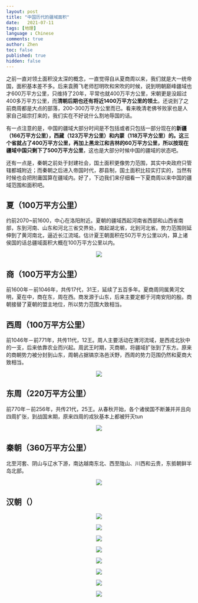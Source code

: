 ```yaml
---
layout: post
title: "中国历代的疆域面积"
date:   2021-07-11
tags: [地理]
language : Chinese
comments: true
author: Zhen
toc: false
published: true
hidden: false
---
```

之前一直对领土面积没太深的概念，一直觉得自从夏商周以来，我们就是大一统帝国，面积基本差不多。后来袁腾飞老师怼明吹和宋吹的时候，说到明朝巅峰疆域也才600万平方公里，只维持了20年，平常也就400万平方公里，宋朝更是没超过400多万平方公里，而**清朝后期也还有将近1400万平方公里的领土**。还说到了之前商周都是大点的部落，200-300万平方公里而已。看来晚清老佛爷败家也是人家自己祖宗打来的，我们实在不好说什么割地辱国的话。

有一点注意的是，中国的疆域大部分时间是不包括或者只包括一部分现在的**新疆（166万平方公里），西藏（123万平方公里）和内蒙（118万平方公里）**的。这三个省就占了400万平方公里，再加上黑龙江和吉林的60万平方公里，所以按现在疆域中国只**剩下了500万平方公里**，这也是大部分时候中国的疆域的状态吧。

还有一点是，秦朝之前处于封建社会，国土面积更像势力范围，其实中央政府只管辖都城附近；而秦朝之后进入帝国时代，郡县制，国土面积比较实打实的，当然有时候也会把附庸国算在疆域内。好了，下边我们来仔细看一下夏商周以来中国的疆域范围和面积吧。

## 夏（100万平方公里）
约前2070~前1600，中心在洛阳附近。夏朝的疆域西起河南省西部和山西省南部，东到河南、山东和河北三省交界处，南起湖北省，北到河北省。势力范围则延伸到了黄河南北，逼近长江流域。估计夏王朝面积在50万平方公里以内，算上诸侯国的话总疆域面积大概在100万平方公里以内。
<p align="center"> <img src="{{ site.imageurl }}/中国疆域0.png"> </p> 

## 商（100万平方公里）
前1600年－前1046年，共传17代，31王，延续了五百多年。夏商周同属黄河文明，夏在中，商在东，周在西。商发源于山东，后来主要定都于河南安阳的殷。商朝接替了夏朝的盟主地位，所以势力范围大致相当。

## 西周（100万平方公里）
前1046年－前771年，共传11代，12王。周人主要活动在渭河流域，是西戎北狄中的一支，后来依靠农业而兴起。周武王时期，灭商朝，将疆域扩张到了东方。原来的商朝势力被分封到山东，周朝占据镐京洛邑沃野，西周的势力范围仍然和夏商大致相当。
<p align="center"> <img src="{{ site.imageurl }}/中国疆域1.png"> </p> 

## 东周（220万平方公里）
前770年－前256年，共传21代，25王。从春秋开始，各个诸侯国不断兼并并且向四周扩张，到战国末期，原来四周的戎狄基本上都被歼灭tun
<p align="center"> <img src="{{ site.imageurl }}/中国疆域2.png"> </p> 

## 秦朝（360万平方公里）
北至河套、阴山与辽水下游，南达越南东北、西至陇山、川西和云贵，东抵朝鲜半岛北部。
<p align="center"> <img src="{{ site.imageurl }}/中国疆域3.png"> </p> 

## 汉朝（）

<p align="center"> <img src="{{ site.imageurl }}/中国疆域4.png"> </p> 

<p align="center"> <img src="{{ site.imageurl }}/中国疆域5.png"> </p> 

<p align="center"> <img src="{{ site.imageurl }}/中国疆域6.png"> </p> 

<p align="center"> <img src="{{ site.imageurl }}/中国疆域7.png"> </p> 

<p align="center"> <img src="{{ site.imageurl }}/中国疆域8.png"> </p> 

<p align="center"> <img src="{{ site.imageurl }}/中国疆域9.gif"> </p> 

<p align="center"> <img src="{{ site.imageurl }}/中国疆域10.png"> </p> 
<p align="center"> <img src="{{ site.imageurl }}/中国疆域11.svg"> </p> 
<!--stackedit_data:
eyJoaXN0b3J5IjpbLTIwODEyOTA0MzEsMTEyMDMyMjQ0LDEyND
k0Nzg5NTIsMTcxOTk3NjY2LDE2NDk4NDE1NjEsNjQ2Njg0MDQy
LDIwMDgzODQwNTQsMTg0MzQzODk2MywtNTQ3NTY4MzQyLC0xND
MyMzA0MTQ5LDE4MjY3ODg1NjksMTU5OTkwNzgwNSwxNjQzODMz
NywxMjEzNTQyMDk5LC0xNjQ4NDE3MzYxLDIxMjc0NTk1MDIsLT
E1MTcyODMyOTNdfQ==
-->